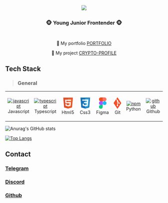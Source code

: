 <h1 align="center">
    <img src="https://readme-typing-svg.herokuapp.com?font=Roboto+Condensed&weight=900&size=30&duration=3000&pause=800&color=FF8000&background=FFFFFF00&center=true&random=false&width=435&lines=HELLO+EVERYONE!;I'M+-+SUGGIKA;TELEGRAM+AND+DISCORD+BOTS" />
</h1>

<h3 align="center">🐵 Young Junior Frontender 🐵 </h3>

<br/>
<div align="center">

 🌱 My portfolio [PORTFOLIO](https://lime4512.github.io/profile/) 
 
 🌱 My project [CRYPTO-PROFILE](https://lime4512.github.io/Crypto-Profile/)
 
 </div>

<h2 align="left"> Tech Stack</h2>

> ### General

<table width='100%'>
  <tr>
    <td align="center" width="110" height="90">
      <a href="#">
        <img src="https://techstack-generator.vercel.app/js-icon.svg" width="65" height="65" alt="javascript" />
      </a>
      <br>Javascript
    </td>
    <td align="center" width="110" height="90">
      <a href="#">
        <img src="https://techstack-generator.vercel.app/ts-icon.svg" width="65" height="65" alt="typescript" />
      </a>
      <br>Typescript
    </td>
        <td align="center" width="110" height="90">
      <a href="#">
        <img src="https://github.com/devicons/devicon/blob/master/icons/html5/html5-original.svg" width="36" height="36" alt="Html5" />
      </a>
      <br>Html5
    </td>
         <td align="center" width="110" height="90"> 
      <a href="#" >
        <img src="https://github.com/devicons/devicon/blob/master/icons/css3/css3-original.svg" width="36" height="36" alt="css3" />
      </a>
      <br>Css3
    </td>
    <td align="center" width="110" height="90">
      <a href="#debabin-stack" >
        <img src="https://raw.githubusercontent.com/devicons/devicon/1119b9f84c0290e0f0b38982099a2bd027a48bf1/icons/figma/figma-original.svg" width="36" height="36" alt="figma" />
      </a>
      <br>Figma
    </td>
    <td align="center" width="110" height="90">
      <a href="#">
        <img src="https://raw.githubusercontent.com/devicons/devicon/1119b9f84c0290e0f0b38982099a2bd027a48bf1/icons/git/git-original.svg" width="36" height="36" alt="git" />
      </a>
      <br>Git
    </td>
    <td align="center" width="110" height="90"> 
      <a href="#">
        <img src="https://techstack-generator.vercel.app/python-icon.svg" width="36" height="36" alt="npm" />
      </a>
      <br>Python
    </td>
     <td align="center" width="110" height="90"> 
      <a href="#" >
        <img src="https://techstack-generator.vercel.app/github-icon.svg" width="65" height="65" alt="github" />
      </a>
      <br>Github
    </td>

</table>


![Anurag's GitHub stats](https://github-readme-stats.vercel.app/api?username=Suggika&show_icons=true&theme=radical)

[![Top Langs](https://github-readme-stats.vercel.app/api/top-langs/?username=Suggika&layout=compact)](https://github.com/anuraghazra/github-readme-stats)
## Contact


### **[Telegram](https://t.me/suggika)**
### **[Discord](https://discord.gg/BMNwFBPeHU)**
### **[Github](https://github.com/Suggika)**

<br>

